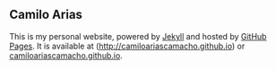 ## Camilo Arias

This is my personal website, powered by [Jekyll](http://jekyllrb.com/) and hosted by [GitHub Pages](https://pages.github.com/). It is available at (http://camiloariascamacho.github.io) or [camiloariascamacho.github.io](http://camiloariascamacho.github.io/).


